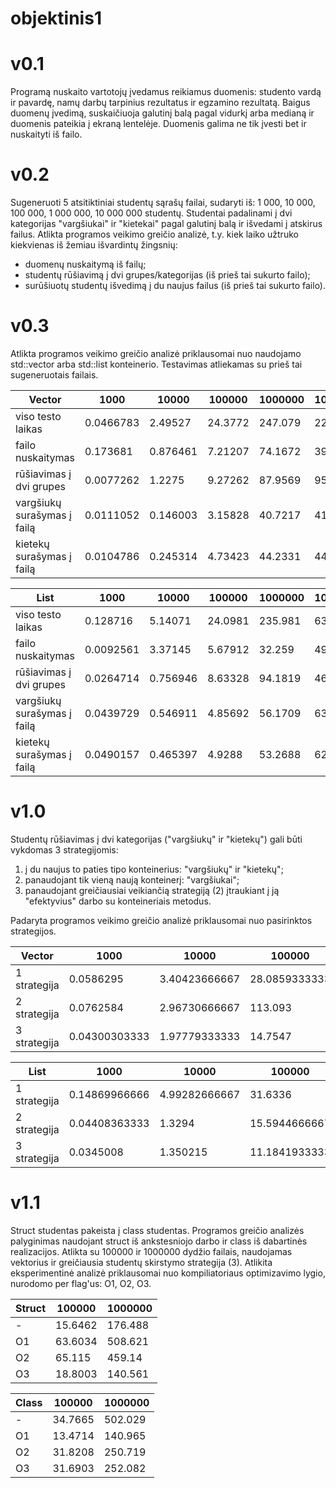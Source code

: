 # objektinis1
# v0.1
Programą nuskaito vartotojų įvedamus reikiamus duomenis: studento vardą ir pavardę, namų darbų tarpinius rezultatus ir egzamino rezultatą. Baigus duomenų įvedimą, suskaičiuoja galutinį balą pagal vidurkį arba medianą ir duomenis pateikia į ekraną lentelėje. Duomenis galima ne tik įvesti bet ir nuskaityti iš failo.
# v0.2
Sugeneruoti 5 atsitiktiniai studentų sąrašų failai, sudaryti iš: 1 000, 10 000, 100 000, 1 000 000, 10 000 000 studentų. Studentai padalinami į dvi kategorijas "vargšiukai" ir "kietekai" pagal galutinį balą ir išvedami į atskirus failus. Atlikta programos veikimo greičio analizė, t.y. kiek laiko užtruko kiekvienas iš žemiau išvardintų žingsnių:
- duomenų nuskaitymą iš failų;
- studentų rūšiavimą į dvi grupes/kategorijas (iš prieš tai sukurto failo);
- surūšiuotų studentų išvedimą į du naujus failus (iš prieš tai sukurto failo).
# v0.3
Atlikta programos veikimo greičio analizė priklausomai nuo naudojamo std::vector arba std::list konteinerio. Testavimas atliekamas su prieš tai sugeneruotais failais.

| Vector      | 1000       | 10000      | 100000     | 1000000    | 10000000   |
|-------------|------------|------------|------------|------------|------------|
| viso testo laikas  | 0.0466783  | 2.49527    | 24.3772    | 247.079    | 2215.49    |
| failo nuskaitymas  | 0.173681   | 0.876461   | 7.21207    | 74.1672    | 396.269    |
| rūšiavimas į dvi grupes | 0.0077262  | 1.2275     | 9.27262    | 87.9569    | 955.315    |
| vargšiukų surašymas į failą  | 0.0111052  | 0.146003   | 3.15828    | 40.7217    | 415.666    |
| kietekų surašymas į failą  | 0.0104786  | 0.245314   | 4.73423    | 44.2331    | 448.243    |


| List       | 1000       | 10000      | 100000     | 1000000    | 10000000   |
|----------------|------------|------------|------------|------------|------------|
| viso testo laikas     | 0.128716   | 5.14071    | 24.0981    | 235.981    | 6393.04    |
| failo nuskaitymas | 0.0092561  | 3.37145    | 5.67912    | 32.259     | 495.206    |
| rūšiavimas į dvi grupes    | 0.0264714  | 0.756946   | 8.63328    | 94.1819    | 4632.75    |
| vargšiukų surašymas į failą     | 0.0439729  | 0.546911   | 4.85692    | 56.1709    | 639.43     |
| kietekų surašymas į failą     | 0.0490157  | 0.465397   | 4.9288     | 53.2688    | 625.654    |

# v1.0
Studentų rūšiavimas į dvi kategorijas ("vargšiukų" ir "kietekų") gali būti vykdomas 3 strategijomis:
1. į du naujus to paties tipo konteinerius: "vargšiukų" ir "kietekų";
2. panaudojant tik vieną naują konteinerį: "vargšiukai";
3. panaudojant greičiausiai veikiančią strategiją (2) įtraukiant į ją "efektyvius" darbo su konteineriais metodus.


Padaryta programos veikimo greičio analizė priklausomai nuo pasirinktos strategijos.

| Vector       | 1000       | 10000      | 100000     | 
|----------------|------------|------------|------------|
| 1 strategija     | 0.0586295   | 3.40423666667    | 28.0859333333    |
| 2 strategija | 0.0762584   | 2.96730666667    | 113.093    |
| 3 strategija  | 0.04300303333  | 1.97779333333   | 14.7547    |


| List       | 1000       | 10000      | 100000     | 
|----------------|------------|------------|------------|
| 1 strategija     | 0.14869966666   | 4.99282666667    | 31.6336    |
| 2 strategija | 0.04408363333   | 1.3294    | 15.5944666667    |
| 3 strategija  | 0.0345008  | 1.350215   | 11.1841933333    |

# v1.1
Struct studentas pakeista į class studentas.
Programos greičio analizės palyginimas naudojant struct iš ankstesniojo darbo ir class iš dabartinės realizacijos. Atlikta su 100000 ir 1000000 dydžio failais, naudojamas vektorius ir greičiausia studentų skirstymo strategija (3).
Atlikita eksperimentinė analizė priklausomai nuo kompiliatoriaus optimizavimo lygio, nurodomo per flag'us: O1, O2, O3.

| Struct       | 100000       | 1000000      |
|----------------|------------|------------|
| -     | 15.6462   | 176.488    |
| O1     | 63.6034  | 508.621    |
| O2 | 65.115   | 459.14    |
| O3  | 18.8003  | 140.561   |

| Class       | 100000       | 1000000      |
|----------------|------------|------------|
| -     | 34.7665  | 502.029    |
| O1     | 13.4714  | 140.965    |
| O2 | 31.8208   | 250.719    |
| O3  | 31.6903  | 252.082   |